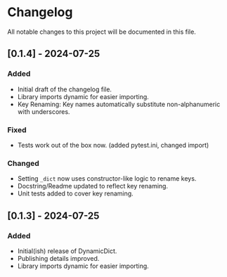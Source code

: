 # Changelog

All notable changes to this project will be documented in this file.

## [0.1.4] - 2024-07-25
### Added
- Initial draft of the changelog file.
- Library imports dynamic for easier importing.
- Key Renaming: Key names automatically substitute non-alphanumeric with underscores.

### Fixed
- Tests work out of the box now. (added pytest.ini, changed import)

### Changed
- Setting `_dict` now uses constructor-like logic to rename keys.
- Docstring/Readme updated to reflect key renaming.
- Unit tests added to cover key renaming.

## [0.1.3] - 2024-07-25
### Added
- Initial(ish) release of DynamicDict.
- Publishing details improved.
- Library imports dynamic for easier importing.